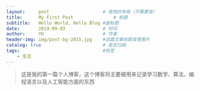 ```yaml
---
layout:     post                    # 使用的布局（不需要改）
title:      My First Post               # 标题 
subtitle:   Hello World, Hello Blog #副标题
date:       2019-09-03              # 时间
author:     YH                      # 作者
header-img: img/post-bg-2015.jpg    #这篇文章标题背景图片
catalog: true                       # 是否归档
tags:                               #标签
    - 生活
---
```

    
>这是我的第一篇个人博客，这个博客将主要被用来记录学习数学、算法、编程语言以及人工智能方面的东西
